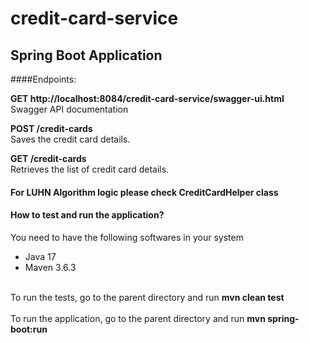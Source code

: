 # credit-card-service

## Spring Boot Application

####Endpoints:
<p><b>GET  http://localhost:8084/credit-card-service/swagger-ui.html</b></br>
Swagger API documentation</p>

<p><b>POST /credit-cards</b></br>
Saves the credit card details.</p>

<p><b>GET /credit-cards</b></br>
Retrieves the list of credit card details.</p>


#### For LUHN Algorithm logic please check CreditCardHelper class

#### How to test and run the application?
You need to have the following softwares in your system
<ul>
<li>Java 17</li>
<li>Maven 3.6.3</li>
</ul>

<br/>
To run the tests, go to the parent directory and run <b>mvn clean test</b>
<br/>

<br/>
To run the application, go to the parent directory and run <b>mvn spring-boot:run</b>
<br/>